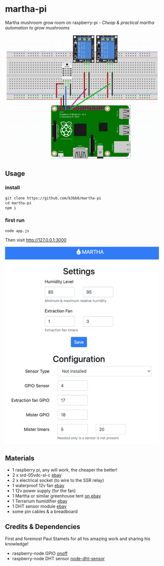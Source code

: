 # martha-pi
Martha mushroom grow room on raspberry-pi - *Cheap & practical martha automation to grow mushrooms*

![Fritz](public/images/fritz.png?raw=true)


## Usage

### **install**
```
git clone https://github.com/b3bb0/martha-pi
cd martha-pi
npm i
```

### **first run**
```
node app.js
```
Then visit http://127.0.0.1:3000

![configuration page](public/images/screenshot.png?raw=true)

## Materials
- 1 raspberry pi, any will work, the cheaper the better!
- 2 x srd-05vdc-sl-c [ebay](https://www.ebay.com.au/itm/362335120644)
- 2 x electrical socket (to wire to the SSR relay)
- 1 waterproof 12v fan [ebay](https://www.ebay.com.au/itm/363486390619)
- 1 12v power supply (for the fan)
- 1 Martha or similar greenhouse tent [on ebay](https://www.ebay.com.au/itm/392080444618)
- 1 Terrarium humidifier [ebay](https://www.ebay.com.au/itm/333735855143)
- 1 DHT sensor module [ebay](https://www.ebay.com.au/itm/393364777777)
- some pin cables & a breadboard


## Credits & Dependencies
First and foremost Paul Stamets for all his amazing work and sharing his knowledge!
- raspberry-node GPIO [onoff](https://github.com/fivdi/onoff)
- raspberry-node DHT sensor [node-dht-sensor](https://github.com/momenso/node-dht-sensor)

